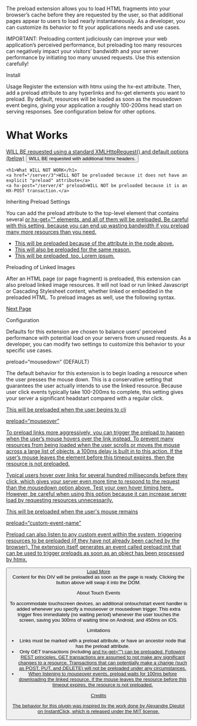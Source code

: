The preload extension allows you to load HTML fragments into your browser’s cache before they are requested by the user, so that additional pages appear to users to load nearly instantaneously. As a developer, you can customize its behavior to fit your applications needs and use cases.

IMPORTANT: Preloading content judiciously can improve your web application’s perceived performance, but preloading too many resources can negatively impact your visitors’ bandwidth and your server performance by initiating too many unused requests. Use this extension carefully!

Install
<script src="https://unpkg.com/htmx.org/dist/ext/preload.js"></script>

Usage
Register the extension with htmx using the hx-ext attribute. Then, add a preload attribute to any hyperlinks and hx-get elements you want to preload. By default, resources will be loaded as soon as the mousedown event begins, giving your application a roughly 100-200ms head start on serving responses. See configuration below for other options.

<body hx-ext="preload">
    <h1>What Works</h2>
    <a href="/server/1" preload>WILL BE requested using a standard XMLHttpRequest() and default options (below)</a>
    <button hx-get="/server/2" preload>WILL BE requested with additional htmx headers.</button>

    <h1>What WILL NOT WORK</h1>
    <a href="/server/3">WILL NOT be preloaded because it does not have an explicit "preload" attribute</a>
    <a hx-post="/server/4" preload>WILL NOT be preloaded because it is an HX-POST transaction.</a>
</body>

Inheriting Preload Settings

You can add the preload attribute to the top-level element that contains several <a href=""> or hx-get="" elements, and all of them will be preloaded. Be careful with this setting, because you can end up wasting bandwidth if you preload many more resources than you need.

<body hx-ext="preload">
    <ul preload>
        <li><a href="/server/1">This will be preloaded because of the attribute in the node above.</a>
        <li><a href="/server/2">This will also be preloaded for the same reason.</a>
        <li><a href="/server/3">This will be preloaded, too.  Lorem ipsum.</a>
    </ul>
</body>

Preloading of Linked Images

After an HTML page (or page fragment) is preloaded, this extension can also preload linked image resources. It will not load or run linked Javascript or Cascading Stylesheet content, whether linked or embedded in the preloaded HTML. To preload images as well, use the following syntax.

<div hx-ext="preload">
    <a href="/my-next-page" preload="mouseover" preload-images="true">Next Page</a>
</div>

Configuration

Defaults for this extension are chosen to balance users’ perceived performance with potential load on your servers from unused requests. As a developer, you can modify two settings to customize this behavior to your specific use cases.

preload=“mousedown” (DEFAULT)

The default behavior for this extension is to begin loading a resource when the user presses the mouse down. This is a conservative setting that guarantees the user actually intends to use the linked resource. Because user click events typically take 100-200ms to complete, this setting gives your server a significant headstart compared with a regular click.

<a href="/server/1" preload="mousedown">This will be preloaded when the user begins to cli

preload=“mouseover”

To preload links more aggressively, you can trigger the preload to happen when the user’s mouse hovers over the link instead. To prevent many resources from being loaded when the user scrolls or moves the mouse across a large list of objects, a 100ms delay is built in to this action. If the user’s mouse leaves the element before this timeout expires, then the resource is not preloaded.

Typical users hover over links for several hundred milliseconds before they click, which gives your server even more time to respond to the request than the mousedown option above. Test your own hover timing here.. However, be careful when using this option because it can increase server load by requesting resources unnecessarily.

<a href="/server/1" preload="mouseover">This will be preloaded when the user's mouse remains

preload=“custom-event-name”

Preload can also listen to any custom event within the system, triggering resources to be preloaded (if they have not already been cached by the browser). The extension itself generates an event called preload:init that can be used to trigger preloads as soon as an object has been processed by htmx.

<body hx-ext="preload">
    <button hx-get="/server" preload="preload:init" hx-target="idLoadMore">Load More</a>
    <div id="idLoadMore">
        Content for this DIV will be preloaded as soon as the page is ready.
        Clicking the button above will swap it into the DOM.
    </div>
</body>

About Touch Events

To accommodate touchscreen devices, an additional ontouchstart event handler is added whenever you specify a mouseover or mousedown trigger. This extra trigger fires immediately (no waiting period) whenever the user touches the screen, saving you 300ms of waiting time on Android, and 450ms on iOS.

Limitations

* Links must be marked with a preload attribute, or have an ancestor node that has the preload attribute.
* Only GET transactions (including <a href=""> and hx-get="") can be preloaded. Following REST principles, GET transactions are assumed to not make any significant changes to a resource. Transactions that can potentially make a change (such as POST, PUT, and DELETE) will not be preloaded under any circumstances.
* When listening to mouseover events, preload waits for 100ms before downloading the linked resource. If the mouse leaves the resource before this timeout expires, the resource is not preloaded.

Credits

The behavior for this plugin was inspired by the work done by Alexandre Dieulot on InstantClick, which is released under the MIT license.
